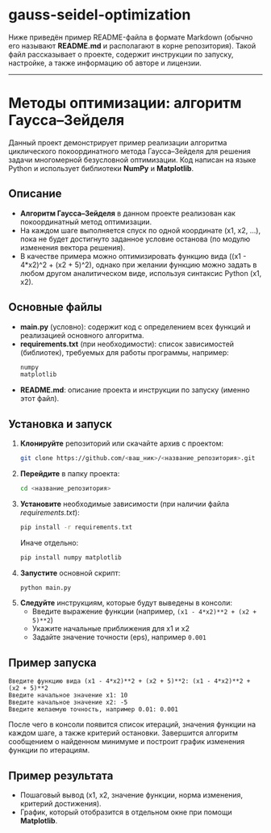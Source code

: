 # gauss-seidel-optimization
Ниже приведён пример README-файла в формате Markdown (обычно его называют **README.md** и располагают в корне репозитория). Такой файл рассказывает о проекте, содержит инструкции по запуску, настройке, а также информацию об авторе и лицензии.

---

# Методы оптимизации: алгоритм Гаусса–Зейделя

Данный проект демонстрирует пример реализации алгоритма циклического покоординатного метода Гаусса–Зейделя для решения задачи многомерной безусловной оптимизации. Код написан на языке Python и использует библиотеки **NumPy** и **Matplotlib**.

## Описание

- **Алгоритм Гаусса–Зейделя** в данном проекте реализован как покоординатный метод оптимизации.  
- На каждом шаге выполняется спуск по одной координате (x1, x2, …), пока не будет достигнуто заданное условие останова (по модулю изменения вектора решения).  
- В качестве примера можно оптимизировать функцию вида \((x1 - 4*x2)^2 + (x2 + 5)^2\), однако при желании функцию можно задать в любом другом аналитическом виде, используя синтаксис Python (x1, x2).

## Основные файлы

- **main.py** (условно): содержит код с определением всех функций и реализацией основного алгоритма.
- **requirements.txt** (при необходимости): список зависимостей (библиотек), требуемых для работы программы, например:
  ```txt
  numpy
  matplotlib
  ```
- **README.md**: описание проекта и инструкции по запуску (именно этот файл).

## Установка и запуск

1. **Клонируйте** репозиторий или скачайте архив с проектом:
   ```bash
   git clone https://github.com/<ваш_ник>/<название_репозитория>.git
   ```
2. **Перейдите** в папку проекта:
   ```bash
   cd <название_репозитория>
   ```
3. **Установите** необходимые зависимости (при наличии файла *requirements.txt*):
   ```bash
   pip install -r requirements.txt
   ```
   Иначе отдельно:
   ```bash
   pip install numpy matplotlib
   ```
4. **Запустите** основной скрипт:
   ```bash
   python main.py
   ```
5. **Следуйте** инструкциям, которые будут выведены в консоли:
   - Введите выражение функции (например, `(x1 - 4*x2)**2 + (x2 + 5)**2`)
   - Укажите начальные приближения для x1 и x2
   - Задайте значение точности (eps), например `0.001`

## Пример запуска

```text
Введите функцию вида (x1 - 4*x2)**2 + (x2 + 5)**2: (x1 - 4*x2)**2 + (x2 + 5)**2
Введите начальное значение x1: 10
Введите начальное значение x2: -5
Введите желаемую точность, например 0.01: 0.001
```

После чего в консоли появится список итераций, значения функции на каждом шаге, а также критерий остановки. Завершится алгоритм сообщением о найденном минимуме и построит график изменения функции по итерациям.

## Пример результата

- Пошаговый вывод (x1, x2, значение функции, норма изменения, критерий достижения).
- График, который отобразится в отдельном окне при помощи **Matplotlib**.
